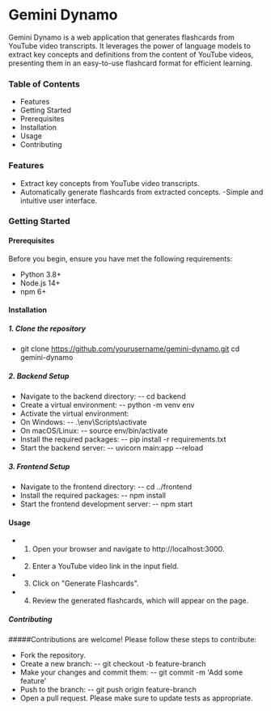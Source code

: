# Gemini Dynamo

Gemini Dynamo is a web application that generates flashcards from YouTube video transcripts. It leverages the power of language models to extract key 
concepts and definitions from the content of YouTube videos, presenting them in an easy-to-use flashcard format for efficient learning.

### Table of Contents
- Features
- Getting Started
- Prerequisites
- Installation
- Usage
- Contributing

### Features

- Extract key concepts from YouTube video transcripts.
- Automatically generate flashcards from extracted concepts.
-Simple and intuitive user interface.

### Getting Started

#### Prerequisites

Before you begin, ensure you have met the following requirements:

- Python 3.8+
- Node.js 14+
- npm 6+

#### Installation

##### 1. Clone the repository
- git clone https://github.com/yourusername/gemini-dynamo.git
cd gemini-dynamo

##### 2. Backend Setup
- Navigate to the backend directory:
-- cd backend
- Create a virtual environment:
-- python -m venv env
-  Activate the virtual environment:
-  On Windows:
-- .\env\Scripts\activate
- On macOS/Linux:
-- source env/bin/activate
- Install the required packages:
-- pip install -r requirements.txt
- Start the backend server:
-- uvicorn main:app --reload

##### 3. Frontend Setup

- Navigate to the frontend directory:
-- cd ../frontend
- Install the required packages:
-- npm install
- Start the frontend development server:
-- npm start

#### Usage

- 1. Open your browser and navigate to http://localhost:3000.
- 2. Enter a YouTube video link in the input field.
- 3. Click on "Generate Flashcards".
- 4. Review the generated flashcards, which will appear on the page.

##### Contributing

#####Contributions are welcome! Please follow these steps to contribute:

- Fork the repository.
- Create a new branch:
-- git checkout -b feature-branch
- Make your changes and commit them:
-- git commit -m 'Add some feature'
- Push to the branch:
-- git push origin feature-branch
- Open a pull request.
Please make sure to update tests as appropriate.




